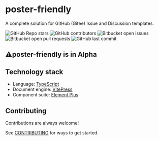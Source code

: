 # poster-friendly

A complete solution for GitHub (Gitee) Issue and Discussion templates.

![GitHub Repo stars](https://img.shields.io/github/stars/stevending1st/poster-friendly?style=for-the-badge)
![GitHub contributors](https://img.shields.io/github/contributors/stevending1st/poster-friendly?logoColor=blue&style=for-the-badge)
![Bitbucket open issues](https://img.shields.io/bitbucket/issues-raw/stevending1st/poster-friendly?logoColor=green&style=for-the-badge)
![Bitbucket open pull requests](https://img.shields.io/bitbucket/pr/stevending1st/poster-friendly?logoColor=9cf&style=for-the-badge)
![GitHub last commit](https://img.shields.io/github/last-commit/stevending1st/poster-friendly?style=for-the-badge)

## ⚠️poster-friendly is in Alpha

## Technology stack

- Language: [TypeScript][1]
- Document engine: [VitePress][2]
- Component suite: [Element Plus][3]
<!-- - CI / CD: GitHub [Actions][] + [Vercel][] -->

## Contributing

Contributions are always welcome!

See [CONTRIBUTING][4] for ways to get started.

[1]: https://www.typescriptlang.org/
[2]: https://vitepress.vuejs.org/
[3]: http://element-plus.org/en-US/
[4]: ./CONTRIBUTING.md
